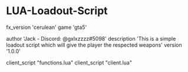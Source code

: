 # LUA-Loadout-Script
fx_version 'cerulean'
game 'gta5'

author 'Jack - Discord: @gxlxzzzz#5098'
description 'This is a simple loadout script which will give the player the respected weapons'
version '1.0.0'

client_script "functions.lua"
client_script "client.lua"    
